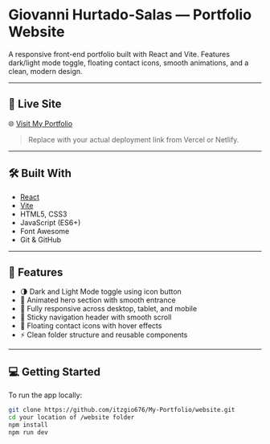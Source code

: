 # Giovanni Hurtado-Salas — Portfolio Website

A responsive front-end portfolio built with React and Vite. Features dark/light mode toggle, floating contact icons, smooth animations, and a clean, modern design.

---

## 🚀 Live Site  
🌐 [Visit My Portfolio](https://your-deployed-url.vercel.app)  
> Replace with your actual deployment link from Vercel or Netlify.

---

## 🛠️ Built With

- [React](https://reactjs.org/)
- [Vite](https://vitejs.dev/)
- HTML5, CSS3
- JavaScript (ES6+)
- Font Awesome
- Git & GitHub

---

## 🌟 Features

- 🌗 Dark and Light Mode toggle using icon button  
- 🎯 Animated hero section with smooth entrance  
- 📱 Fully responsive across desktop, tablet, and mobile  
- 📌 Sticky navigation header with smooth scroll  
- 📩 Floating contact icons with hover effects  
- ⚡ Clean folder structure and reusable components

---
## 💻 Getting Started

To run the app locally:

```bash
git clone https://github.com/itzgio676/My-Portfolio/website.git
cd your location of /website folder
npm install
npm run dev
